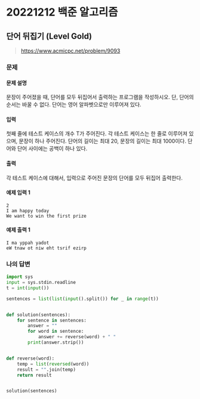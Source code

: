 # 20221212 백준 알고리즘

## 단어 뒤집기 (Level Gold)
> https://www.acmicpc.net/problem/9093

### 문제
#### 문제 설명
문장이 주어졌을 때, 단어를 모두 뒤집어서 출력하는 프로그램을 작성하시오. 단, 단어의 순서는 바꿀 수 없다. 단어는 영어 알파벳으로만 이루어져 있다.

#### 입력
첫째 줄에 테스트 케이스의 개수 T가 주어진다. 각 테스트 케이스는 한 줄로 이루어져 있으며, 문장이 하나 주어진다. 단어의 길이는 최대 20, 문장의 길이는 최대 1000이다. 단어와 단어 사이에는 공백이 하나 있다.

#### 출력
각 테스트 케이스에 대해서, 입력으로 주어진 문장의 단어를 모두 뒤집어 출력한다.

#### 예제 입력 1
```
2
I am happy today
We want to win the first prize
```

#### 예제 출력 1
```
I ma yppah yadot
eW tnaw ot niw eht tsrif ezirp
```

### 나의 답변
```python
import sys
input = sys.stdin.readline
t = int(input())

sentences = list(list(input().split()) for _ in range(t))


def solution(sentences):
    for sentence in sentences:
        answer = ""
        for word in sentence:
            answer += reverse(word) + " "
        print(answer.strip())


def reverse(word):
    temp = list(reversed(word))
    result = "".join(temp)
    return result


solution(sentences)
```